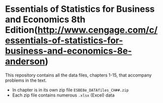 # Essentials of Statistics for Business and Economics 8th Edition(http://www.cengage.com/c/essentials-of-statistics-for-business-and-economics-8e-anderson)

This repository contains all the data files, chapters 1-15, that accompany problems in the text.

* In chapter is in its own zip file `ESBE8e_DATAfiles_CH##.zip`
* Each zip file contains numerous `.xlsx` (Excel) data
